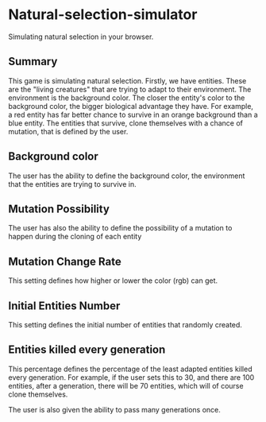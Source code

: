 # Natural-selection-simulator

Simulating natural selection in your browser.

## Summary

This game is simulating natural selection. Firstly, we have entities. These are the "living creatures" that are trying to adapt to their environment. The environment is the background color. The closer the entity's color to the background color, the bigger biological advantage they have. For example, a red entity has far better chance to survive in an orange background than a blue entity. The entities that survive, clone themselves with a chance of mutation, that is defined by the user.
## Background color

The user has the ability to define the background color, the environment that the entities are trying to survive in.
## Mutation Possibility

The user has also the ability to define the possibility of a mutation to happen during the cloning of each entity
## Mutation Change Rate

This setting defines how higher or lower the color (rgb) can get.
## Initial Entities Number

This setting defines the initial number of entities that randomly created.

## Entities killed every generation

This percentage defines the percentage of the least adapted entities killed every generation. For example, if the user sets this to 30, and there are 100 entities, after a generation, there will be 70 entities, which will of course clone themselves.

The user is also given the ability to pass many generations once. 
